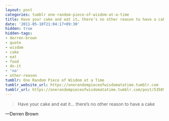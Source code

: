 ```yaml
---
layout: post
categories: tumblr one-random-piece-of-wisdom-at-a-time
title: Have your cake and eat it… there’s no other reason to have a cake
date: '2011-05-10T21:04:17+09:30'
hidden: true
hidden-tags:
- derren-brown
- quote
- wisdom
- cake
- eat
- food
- do-it
- 'no'
- other-reason
tumblr: One Random Piece of Wisdom at a Time
tumblr_website_url: https://onerandompieceofwisdomatatime.tumblr.com
tumblr_url: https://onerandompieceofwisdomatatime.tumblr.com/post/5358575722/have-your-cake-and-eat-it-theres-no-other
---
```

> Have your cake and eat it… there’s no other reason to have a cake

—Derren Brown
